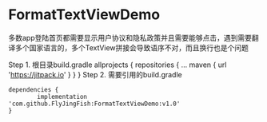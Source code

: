 # FormatTextViewDemo
多数app登陆首页都需要显示用户协议和隐私政策并且需要能够点击，遇到需要翻译多个国家语言的，多个TextView拼接会导致语序不对，而且换行也是个问题


Step 1. 根目录build.gradle
	allprojects {
		repositories {
			...
			maven { url 'https://jitpack.io' }
		}
	}
Step 2. 需要引用的build.gradle

	dependencies {
	        implementation 'com.github.FlyJingFish:FormatTextViewDemo:v1.0'
	}
